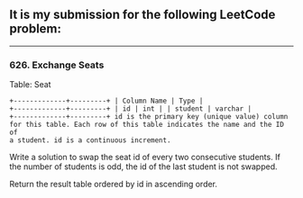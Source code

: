 ## It is my submission for the following LeetCode problem:

---

### 626. Exchange Seats

Table: Seat

<code>+-------------+---------+
| Column Name | Type    |
+-------------+---------+
| id          | int     |
| student     | varchar |
+-------------+---------+
id is the primary key (unique value) column for this table.
Each row of this table indicates the name and the ID of a student.
id is a continuous increment.</code>
 

Write a solution to swap the seat id of every two consecutive students. If the number of students is odd, the id of the last student is not swapped.

Return the result table ordered by id in ascending order.
